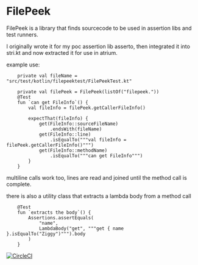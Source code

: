 # FilePeek

FilePeek is a library that finds sourcecode to be used in assertion libs and test runners.

I originally wrote it for my poc assertion lib asserto, then integrated it into stri.kt and now extracted it for use in atrium.

example use:

```
    private val fileName = "src/test/kotlin/filepeektest/FilePeekTest.kt"

    private val filePeek = FilePeek(listOf("filepeek."))
    @Test
    fun `can get FileInfo`() {
        val fileInfo = filePeek.getCallerFileInfo()

        expectThat(fileInfo) {
            get(FileInfo::sourceFileName)
                .endsWith(fileName)
            get(FileInfo::line)
                .isEqualTo("""val fileInfo = filePeek.getCallerFileInfo()""")
            get(FileInfo::methodName)
                .isEqualTo("""can get FileInfo""")
        }
    }
```
multiline calls work too, lines are read and joined until the method call is complete.

there is also a utility class that extracts a lambda body from a method call
```
    @Test
    fun `extracts the body`() {
        Assertions.assertEquals(
            "name",
            LambdaBody("get", """get { name }.isEqualTo("Ziggy")""").body
        )
    }
```

[![CircleCI](https://circleci.com/gh/christophsturm/filepeek/tree/master.svg?style=svg)](https://circleci.com/gh/christophsturm/filepeek/tree/master)
